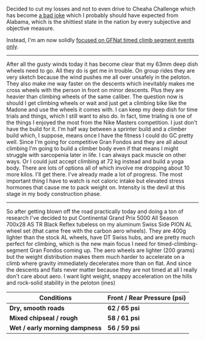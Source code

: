 Decided to cut my losses and not to even drive to Cheaha Challenge which has become [a bad joke](../Fitness/Cheaha%20Challenge%20is%20a%20bad%20joke.md) which I probably should have expected from Alabama, which is the shittiest state in the nation by every subjective and objective measure.

Instead, I'm am now solidly [focused on GFNat timed climb segment events only](../Fitness/GFNat%20focus.md).

----

After all the gusty winds today it has become clear that my 63mm deep dish wheels need to go. All they do is get me in trouble. On group rides they are very sketch because the wind pushes me all over unsafely in the peloton. They also make me way faster on the descents which inevitably makes me cross wheels with the person in front on minor descents. Plus they are heavier than climbing wheels of the same caliber. The question now is should I get climbing wheels or wait and just get a climbing bike like the Madone and use the wheels it comes with. I can keep my deep dish for time trials and things, which I still want to also do. In fact, time trialing is one of the things I enjoyed the most from the Nike Masters competition. I just don't have the build for it. I'm half way between a sprinter build and a climber build which, I suppose, means once I have the fitness I could do GC pretty well. Since I'm going for competitive Gran Fondos and they are all about climbing I'm going to build a climber body even if that means I might struggle with sarcopenia later in life. I can always pack muscle on other ways. Or I could just accept climbing at 72 kg instead and build a yoga body. There are lots of options all of which involve me dropping about 10 more kilos. I'll get there. I've already made a lot of progress. The most important thing I have to watch is not caloric intake but elevated stress hormones that cause me to pack weight on. Intensity is the devil at this stage in my body construction phase.

----

So after getting blown off the road practically today and doing a ton of research I've decided to put Continental Grand Prix 5000 All Season 700x28 AS TR Black Reflex tubeless on my aluminum Swiss Side PION AL wheel set (that came free with the carbon aero wheels). They are 400g lighter than the stock AL wheels, have DT Swiss hubs, and are pretty much perfect for climbing, which is the new main focus I need for timed-climbing-segment Gran Fondos coming up. The aero wheels are lighter (200 grams) but the weight distribution makes them much harder to accelerate on a climb where gravity immediately decelerates more than on flat. And since the descents and flats never matter because they are not timed at all I really don't care about aero. I want light weight, snappy acceleration on the hills and rock-solid stability in the peloton (ines)

|**Conditions**|**Front / Rear Pressure (psi)**|
|---|---|
|**Dry, smooth roads**|**62 / 65 psi**|
|**Mixed chipseal / rough**|**58 / 61 psi**|
|**Wet / early morning dampness**|**56 / 59 psi**|
